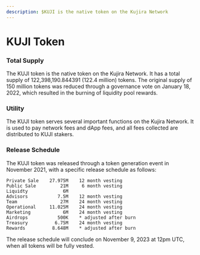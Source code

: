 ```yaml
---
description: $KUJI is the native token on the Kujira Network
---
```


# KUJI Token

### Total Supply

The KUJI token is the native token on the Kujira Network. It has a total supply of 122,398,190.844391 (122.4 million) tokens. The original supply of 150 million tokens was reduced through a governance vote on January 18, 2022, which resulted in the burning of liquidity pool rewards.

### Utility

The KUJI token serves several important functions on the Kujira Network. It is used to pay network fees and dApp fees, and all fees collected are distributed to KUJI stakers.

### Release Schedule

The KUJI token was released through a token generation event in November 2021, with a specific release schedule as follows:

```
Private Sale    27.975M    12 month vesting
Public Sale         21M     6 month vesting
Liquidty             6M
Advisors           7.5M    12 month vesting
Team                27M    24 month vesting
Operational     11.025M    24 month vesting
Marketing            6M    24 month vesting
Airdrops           500K    * adjusted after burn
Treasury          6.75M    24 month vesting
Rewards          8.648M    * adjusted after burn
```

The release schedule will conclude on November 9, 2023 at 12pm UTC, when all tokens will be fully vested.
